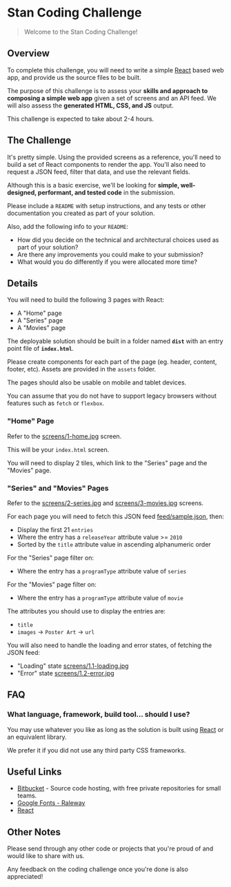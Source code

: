 # Stan Coding Challenge

> Welcome to the Stan Coding Challenge!

## Overview

To complete this challenge, you will need to write a simple [React](https://facebook.github.io/react/) based web app, and provide us the source files to be built.

The purpose of this challenge is to assess your **skills and approach to composing a simple web app** given a set of screens and an API feed. We will also assess the **generated HTML, CSS, and JS** output.

This challenge is expected to take about 2-4 hours.

## The Challenge

It's pretty simple. Using the provided screens as a reference, you'll need to build a set of React components to render the app. You'll also need to request a JSON feed, filter that data, and use the relevant fields.

Although this is a basic exercise, we'll be looking for **simple, well-designed, performant, and tested code** in the submission.

Please include a `README` with setup instructions, and any tests or other documentation you created as part of your solution.

Also, add the following info to your `README`:

- How did you decide on the technical and architectural choices used as part of your solution?
- Are there any improvements you could make to your submission?
- What would you do differently if you were allocated more time?

## Details

You will need to build the following 3 pages with React:

- A "Home" page
- A "Series" page
- A "Movies" page

The deployable solution should be built in a folder named **`dist`** with an entry point file of **`index.html`**.

Please create components for each part of the page (eg. header, content, footer, etc).
Assets are provided in the `assets` folder.

The pages should also be usable on mobile and tablet devices.

You can assume that you do not have to support legacy browsers without features such as `fetch` or `flexbox`.

### "Home" Page

Refer to the [screens/1-home.jpg](./screens/1-home.jpg) screen.

This will be your `index.html` screen.

You will need to display 2 tiles, which link to the "Series" page and the "Movies" page.

### "Series" and "Movies" Pages

Refer to the [screens/2-series.jpg](./screens/2-series.jpg) and [screens/3-movies.jpg](./screens/3-movies.jpg) screens.

For each page you will need to fetch this JSON feed [feed/sample.json](https://raw.githubusercontent.com/StreamCo/react-coding-challenge/master/feed/sample.json), then:

- Display the first 21 `entries`
- Where the entry has a `releaseYear` attribute value >= `2010`
- Sorted by the `title` attribute value in ascending alphanumeric order

For the "Series" page filter on:

- Where the entry has a `programType` attribute value of `series`

For the "Movies" page filter on:

- Where the entry has a `programType` attribute value of `movie`

The attributes you should use to display the entries are:

- `title`
- `images` → `Poster Art` → `url`

You will also need to handle the loading and error states, of fetching the JSON feed:

- "Loading" state [screens/1.1-loading.jpg](./screens/1.1-loading.jpg)
- "Error" state [screens/1.2-error.jpg](./screens/1.2-error.jpg)

## FAQ

### What language, framework, build tool... should I use?

You may use whatever you like as long as the solution is built using [React](https://facebook.github.io/react/) or an equivalent library.

We prefer it if you did not use any third party CSS frameworks.

## Useful Links

- [Bitbucket](https://bitbucket.org/) - Source code hosting, with free private repositories for small teams.
- [Google Fonts - Raleway](https://fonts.google.com/?selection.family=Raleway)
- [React](https://facebook.github.io/react/)

## Other Notes

Please send through any other code or projects that you're proud of and would like to share with us.

Any feedback on the coding challenge once you're done is also appreciated!
